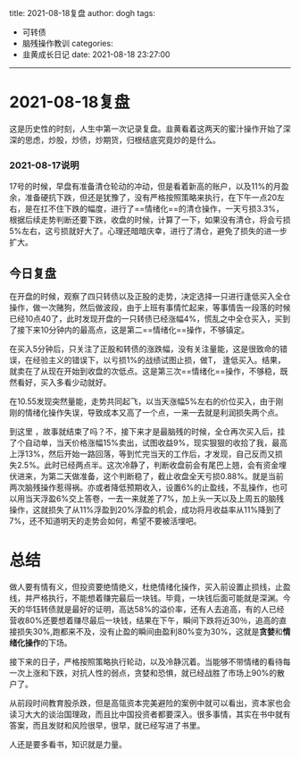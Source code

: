 title: 2021-08-18复盘
author: dogh
tags:
  - 可转债
  - 脑残操作教训
categories:
  - 韭黄成长日记
date: 2021-08-18 23:27:00
---
# 2021-08-18复盘

这是历史性的时刻，人生中第一次记录复盘。韭黄看着这两天的蜜汁操作开始了深深的思虑，炒股，炒债，炒期货，归根结底究竟炒的是什么。

### 2021-08-17说明

17号的时候，早盘有准备清仓轮动的冲动，但是看着新高的账户，以及11%的月盈余，准备硬抗下跌，但还是犹豫了，没有严格按照策略来执行，在下午一点20左右，是在扛不住下跌的幅度，进行了==情绪化==的清仓操作，一天亏损3.3%，根据后续走势判断还要下跌，收盘的时候，计算了一下，如果没有清仓，将会亏损5%左右，这亏损就好大了。心理还暗暗庆幸，进行了清仓，避免了损失的进一步扩大。

## 今日复盘

在开盘的时候，观察了四只转债以及正股的走势，决定选择一只进行逢低买入全仓操作，做一次赌狗，然后做波段，由于上班有事情忙起来，等事情告一段落的时候已经10点40了，此时发现开盘的一只转债已经涨幅4%，慌乱之中全仓买入，买到了接下来10分钟内的最高点，这是第二==情绪化==操作，不够镇定。

在买入5分钟后，只关注了正股和转债的涨跌幅，没有关注量能，这是很致命的错误，在经验主义的错误下，以亏损1%的战绩试图止损，做T， 逢低买入。结果，就卖在了从现在开始到收盘的次低点。这是第三次==情绪化==操作，不够稳，既然看好，买入多看少动就好。

在10.55发现突然量能，走势共同起飞，以当天涨幅5%左右的价位买入，由于刚刚的情绪化操作失误，导致成本又高了一个点，一来一去就是利润损失两个点。

到这里 ，故事就结束了吗？不，接下来才是最脑残的时候，全仓再次买入后，挂了个自动单，当天价格涨幅15%卖出，试图收益9%，现实狠狠的收拾了我，最高上浮13%，然后开始一路回落，等到忙完当天的工作后，才发现，自己反而又损失2.5%。此时已经两点半。这次冷静了，判断收盘前会有尾巴上翘，会有资金埋伏进来，为第二天做准备，这个判断稳了，截止收盘全天亏损0.88%。就是当前两次脑残操作惹得祸。亦或者降低预期收入，设置6%的止盈线，不乱操作，也可以用当天浮盈6%交上答卷，一去一来就差了7%，加上头一天以及上周五的脑残操作，这就损失了从11%浮盈到20%浮盈的机会，成功将月收益率从11%降到了7%，还不知道明天的走势会如何，希望不要被活埋吧。



# 总结

做人要有情有义，但投资要绝情绝义，杜绝情绪化操作，买入前设置止损线，止盈线，并严格执行，不能想着赚完最后一块钱。毕竟，一块钱后面可能就是深渊。今天的华钰转债就是最好的证明，高达58%的溢价率，还有人去追高，有的人已经营收80%还要想着赚尽最后一块钱，结果在下午，瞬间下跌将近30％，追高的直接损失30%,跑都来不及，没有止盈的瞬间由盈利80%变为30%，这就是**贪婪**和**情绪化操作**的下场。

接下来的日子，严格按照策略执行轮动，以及冷静沉着。当能够不带情绪的看待每一次上涨和下跌，对抗人性的弱点，贪婪和恐惧，就已经战胜了市场上90%的散户了。

从前段时间教育股杀跌，但是高瓴资本完美避险的案例中就可以看出，资本家也会读习大大的谈治国理政，而且比中国投资者都要深入。很多事情，其实在书中就有答案，而且发财和风险很早，很早，就已经写进了书里。

人还是要多看书，知识就是力量。